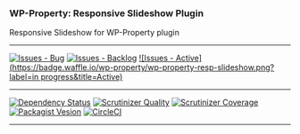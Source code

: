 ### WP-Property: Responsive Slideshow Plugin

Responsive Slideshow for WP-Property plugin

***
[![Issues - Bug](https://badge.waffle.io/wp-property/wp-property-resp-slideshow.png?label=bug&title=Bugs)](http://waffle.io/wp-property/wp-property-resp-slideshow)
[![Issues - Backlog](https://badge.waffle.io/wp-property/wp-property-resp-slideshow.png?label=backlog&title=Backlog)](http://waffle.io/wp-property/wp-property-resp-slideshow/)
[![Issues - Active](https://badge.waffle.io/wp-property/wp-property-resp-slideshow.png?label=in progress&title=Active)](http://waffle.io/wp-property/wp-property-resp-slideshow/)
***
[![Dependency Status](https://gemnasium.com/wp-property/wp-property-resp-slideshow.svg)](https://gemnasium.com/wp-property/wp-property-resp-slideshow)
[![Scrutinizer Quality](http://img.shields.io/scrutinizer/g/wp-property/wp-property-resp-slideshow.svg)](https://scrutinizer-ci.com/g/wp-property/wp-property-resp-slideshow)
[![Scrutinizer Coverage](http://img.shields.io/scrutinizer/coverage/g/wp-property/wp-property-resp-slideshow.svg)](https://scrutinizer-ci.com/g/wp-property/wp-property-resp-slideshow)
[![Packagist Vesion](http://img.shields.io/packagist/v/wp-property/wp-property-resp-slideshow.svg)](https://packagist.org/packages/wp-property/wp-property-resp-slideshow)
[![CircleCI](https://circleci.com/gh/wp-property/wp-property-resp-slideshow.png)](https://circleci.com/gh/wp-property/wp-property-resp-slideshow)
***  
